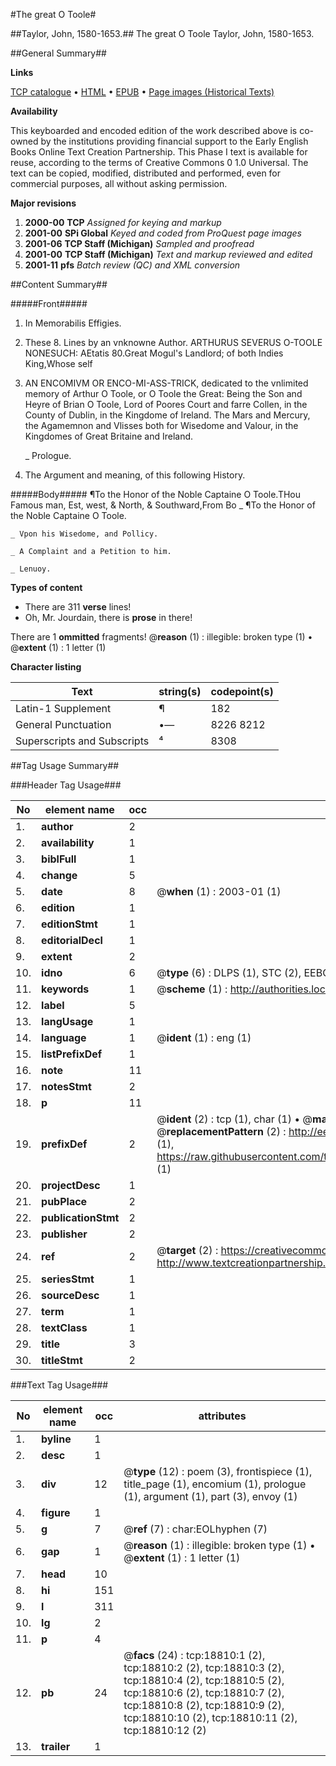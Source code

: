 #The great O Toole#

##Taylor, John, 1580-1653.##
The great O Toole
Taylor, John, 1580-1653.

##General Summary##

**Links**

[TCP catalogue](http://www.ota.ox.ac.uk/tcp/)  • 
[HTML](http://tei.it.ox.ac.uk/tcp/Texts-HTML/free/A13/A13457.html)  • 
[EPUB](http://tei.it.ox.ac.uk/tcp/Texts-EPUB/free/A13/A13457.epub) • 
[Page images (Historical Texts)](https://data.historicaltexts.jisc.ac.uk/view?pubId=eebo-99853427e&pageId=eebo-99853427e-18810-1)

**Availability**

This keyboarded and encoded edition of the
	       work described above is co-owned by the institutions
	       providing financial support to the Early English Books
	       Online Text Creation Partnership. This Phase I text is
	       available for reuse, according to the terms of Creative
	       Commons 0 1.0 Universal. The text can be copied,
	       modified, distributed and performed, even for
	       commercial purposes, all without asking permission.

**Major revisions**

1. __2000-00__ __TCP__ *Assigned for keying and markup*
1. __2001-00__ __SPi Global__ *Keyed and coded from ProQuest page images*
1. __2001-06__ __TCP Staff (Michigan)__ *Sampled and proofread*
1. __2001-00__ __TCP Staff (Michigan)__ *Text and markup reviewed and edited*
1. __2001-11__ __pfs__ *Batch review (QC) and XML conversion*

##Content Summary##

#####Front#####

1. In Memorabilis Effigies.

1. These 8. Lines by an vnknowne Author.
ARTHURUS SEVERUS O-TOOLE NONESUCH: AEtatis 80.Great Mogul's Landlord; of both Indies King,Whose self
1. AN ENCOMIVM OR ENCO-MI-ASS-TRICK, dedicated to the vnlimited memory of Arthur O Toole, or O Toole the Great: Being the Son and Heyre of Brian O Toole, Lord of Poores Court and farre Collen, in the County of Dublin, in the Kingdome of Ireland. The Mars and Mercury, the Agamemnon and Vlisses both for Wisedome and Valour, in the Kingdomes of Great Britaine and Ireland.

    _ Prologue.

1. The Argument and meaning, of this following History.

#####Body#####
¶To the Honor of the Noble Captaine O Toole.THou Famous man, Est, west, & North, & Southward,From Bo
    _ ¶To the Honor of the Noble Captaine O Toole.

    _ Vpon his Wisedome, and Pollicy.

    _ A Complaint and a Petition to him.

    _ Lenuoy.

**Types of content**

  * There are 311 **verse** lines!
  * Oh, Mr. Jourdain, there is **prose** in there!

There are 1 **ommitted** fragments! 
 @__reason__ (1) : illegible: broken type (1)  •  @__extent__ (1) : 1 letter (1)

**Character listing**


|Text|string(s)|codepoint(s)|
|---|---|---|
|Latin-1 Supplement|¶|182|
|General Punctuation|•—|8226 8212|
|Superscripts             and Subscripts|⁴|8308|

##Tag Usage Summary##

###Header Tag Usage###

|No|element name|occ|attributes|
|---|---|---|---|
|1.|__author__|2||
|2.|__availability__|1||
|3.|__biblFull__|1||
|4.|__change__|5||
|5.|__date__|8| @__when__ (1) : 2003-01 (1)|
|6.|__edition__|1||
|7.|__editionStmt__|1||
|8.|__editorialDecl__|1||
|9.|__extent__|2||
|10.|__idno__|6| @__type__ (6) : DLPS (1), STC (2), EEBO-CITATION (1), PROQUEST (1), VID (1)|
|11.|__keywords__|1| @__scheme__ (1) : http://authorities.loc.gov/ (1)|
|12.|__label__|5||
|13.|__langUsage__|1||
|14.|__language__|1| @__ident__ (1) : eng (1)|
|15.|__listPrefixDef__|1||
|16.|__note__|11||
|17.|__notesStmt__|2||
|18.|__p__|11||
|19.|__prefixDef__|2| @__ident__ (2) : tcp (1), char (1)  •  @__matchPattern__ (2) : ([0-9\-]+):([0-9IVX]+) (1), (.+) (1)  •  @__replacementPattern__ (2) : http://eebo.chadwyck.com/downloadtiff?vid=$1&page=$2 (1), https://raw.githubusercontent.com/textcreationpartnership/Texts/master/tcpchars.xml#$1 (1)|
|20.|__projectDesc__|1||
|21.|__pubPlace__|2||
|22.|__publicationStmt__|2||
|23.|__publisher__|2||
|24.|__ref__|2| @__target__ (2) : https://creativecommons.org/publicdomain/zero/1.0/ (1), http://www.textcreationpartnership.org/docs/. (1)|
|25.|__seriesStmt__|1||
|26.|__sourceDesc__|1||
|27.|__term__|1||
|28.|__textClass__|1||
|29.|__title__|3||
|30.|__titleStmt__|2||


###Text Tag Usage###

|No|element name|occ|attributes|
|---|---|---|---|
|1.|__byline__|1||
|2.|__desc__|1||
|3.|__div__|12| @__type__ (12) : poem (3), frontispiece (1), title_page (1), encomium (1), prologue (1), argument (1), part (3), envoy (1)|
|4.|__figure__|1||
|5.|__g__|7| @__ref__ (7) : char:EOLhyphen (7)|
|6.|__gap__|1| @__reason__ (1) : illegible: broken type (1)  •  @__extent__ (1) : 1 letter (1)|
|7.|__head__|10||
|8.|__hi__|151||
|9.|__l__|311||
|10.|__lg__|2||
|11.|__p__|4||
|12.|__pb__|24| @__facs__ (24) : tcp:18810:1 (2), tcp:18810:2 (2), tcp:18810:3 (2), tcp:18810:4 (2), tcp:18810:5 (2), tcp:18810:6 (2), tcp:18810:7 (2), tcp:18810:8 (2), tcp:18810:9 (2), tcp:18810:10 (2), tcp:18810:11 (2), tcp:18810:12 (2)|
|13.|__trailer__|1||
